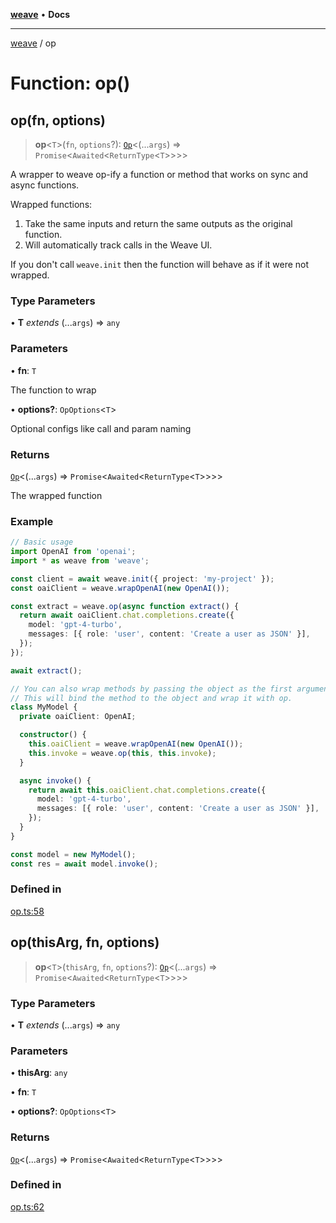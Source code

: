 [**weave**](../README.md) • **Docs**

***

[weave](../README.md) / op

# Function: op()

## op(fn, options)

> **op**\<`T`\>(`fn`, `options`?): [`Op`](../type-aliases/Op.md)\<(...`args`) => `Promise`\<`Awaited`\<`ReturnType`\<`T`\>\>\>\>

A wrapper to weave op-ify a function or method that works on sync and async functions.

Wrapped functions:
 1. Take the same inputs and return the same outputs as the original function.
 2. Will automatically track calls in the Weave UI.

If you don't call `weave.init` then the function will behave as if it were not wrapped.

### Type Parameters

• **T** *extends* (...`args`) => `any`

### Parameters

• **fn**: `T`

The function to wrap

• **options?**: `OpOptions`\<`T`\>

Optional configs like call and param naming

### Returns

[`Op`](../type-aliases/Op.md)\<(...`args`) => `Promise`\<`Awaited`\<`ReturnType`\<`T`\>\>\>\>

The wrapped function

### Example

```ts
// Basic usage
import OpenAI from 'openai';
import * as weave from 'weave';

const client = await weave.init({ project: 'my-project' });
const oaiClient = weave.wrapOpenAI(new OpenAI());

const extract = weave.op(async function extract() {
  return await oaiClient.chat.completions.create({
    model: 'gpt-4-turbo',
    messages: [{ role: 'user', content: 'Create a user as JSON' }],
  });
});

await extract();

// You can also wrap methods by passing the object as the first argument.
// This will bind the method to the object and wrap it with op.
class MyModel {
  private oaiClient: OpenAI;

  constructor() {
    this.oaiClient = weave.wrapOpenAI(new OpenAI());
    this.invoke = weave.op(this, this.invoke);
  }

  async invoke() {
    return await this.oaiClient.chat.completions.create({
      model: 'gpt-4-turbo',
      messages: [{ role: 'user', content: 'Create a user as JSON' }],
    });
  }
}

const model = new MyModel();
const res = await model.invoke();
```

### Defined in

[op.ts:58](https://github.com/wandb/weave/blob/e2313369cb35bc1b6f97c70539926dd951ead21e/sdks/node/src/op.ts#L58)

## op(thisArg, fn, options)

> **op**\<`T`\>(`thisArg`, `fn`, `options`?): [`Op`](../type-aliases/Op.md)\<(...`args`) => `Promise`\<`Awaited`\<`ReturnType`\<`T`\>\>\>\>

### Type Parameters

• **T** *extends* (...`args`) => `any`

### Parameters

• **thisArg**: `any`

• **fn**: `T`

• **options?**: `OpOptions`\<`T`\>

### Returns

[`Op`](../type-aliases/Op.md)\<(...`args`) => `Promise`\<`Awaited`\<`ReturnType`\<`T`\>\>\>\>

### Defined in

[op.ts:62](https://github.com/wandb/weave/blob/e2313369cb35bc1b6f97c70539926dd951ead21e/sdks/node/src/op.ts#L62)
